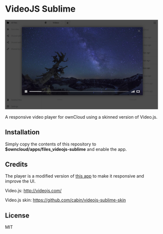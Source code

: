 # VideoJS Sublime
![](screenshot.jpg)

A responsive video player for ownCloud using a skinned version of Video.js.

## Installation
Simply copy the contents of this repository to **$owncloud/apps/files_videojs-sublime** and enable the app.

## Credits
The player is a modified version of [this app](https://apps.owncloud.com/content/show.php/Video+Js?content=159670) to make it responsive and improve the UI.

Video.js: http://videojs.com/

Video.js skin: https://github.com/cabin/videojs-sublime-skin

## License
MIT

